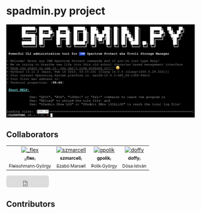 # spadmin.py project

![spadmin](spadmin.png)

## Collaborators

<table>
<tr>
    <td align="center">
        <a href="https://github.com/FleXoft">
            <img src="https://avatars.githubusercontent.com/u/1357569?v=4" width="100;" alt="_flex"/>
            <br />
            <sub><b>_flex</b>,<br /> Fleischmann György</sub>
        </a>
    </td>
    <td align="center">
        <a href="https://github.com/marcellszabo-spedinfo">
            <img src="https://avatars.githubusercontent.com/u/76776561?v=4" width="100;" alt="szmarcell"/>
            <br />
            <sub><b>szmarcell</b>,<br /> Szabó Marcell</sub>
        </a>
    </td>
    <td align="center">
        <a href="https://github.com/gpolik">
            <img src="https://avatars.githubusercontent.com/u/52568734?v=4" width="100;" alt="gpolik"/>
            <br />
            <sub><b>gpolik</b>,<br /> Polik György</sub>
        </a>
    </td>
    <td align="center">
        <a href="https://github.com/Doffy1">
            <img src="https://avatars.githubusercontent.com/u/54913539?v=4" width="100;" alt="doffy"/>
            <br />
            <sub><b>doffy</b>,<br /> Dósa István</sub>
        </a>
    </td>
 </tr>
 </table>
 
 <iframe src="https://github.com/sponsors/FleXoft/button" title="Sponsor FleXoft" height="32" width="114" style="border: 0; border-radius: 6px;"></iframe>

## Contributors
